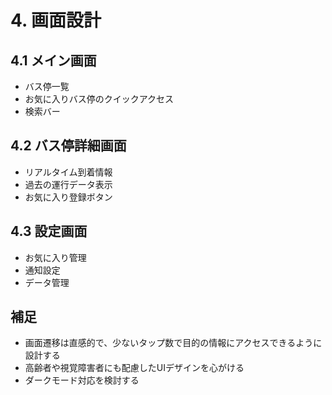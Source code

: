# 4. 画面設計

## 4.1 メイン画面
- バス停一覧
- お気に入りバス停のクイックアクセス
- 検索バー

## 4.2 バス停詳細画面
- リアルタイム到着情報
- 過去の運行データ表示
- お気に入り登録ボタン

## 4.3 設定画面
- お気に入り管理
- 通知設定
- データ管理

## 補足
- 画面遷移は直感的で、少ないタップ数で目的の情報にアクセスできるように設計する
- 高齢者や視覚障害者にも配慮したUIデザインを心がける
- ダークモード対応を検討する 